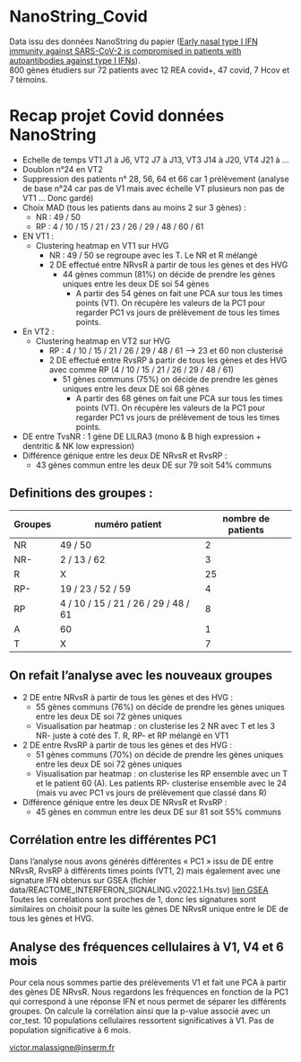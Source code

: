 # NanoString_Covid
Data issu des données NanoString du papier ([Early nasal type I IFN immunity against SARS-CoV-2 is compromised in patients with autoantibodies against type I IFNs](https://doi.org/10.1084/jem.20211211)).  
800 gènes étudiers sur 72 patients avec 12 REA covid+, 47 covid, 7 Hcov et 7 témoins.  

# Recap projet Covid données NanoString
- Echelle de temps VT1 J1 à J6, VT2 J7 à J13, VT3 J14 à J20, VT4 J21 à …
- Doublon n°24 en VT2
- Suppression des patients n° 28, 56, 64 et 66 car 1 prélèvement (analyse de base n°24 car pas de V1 mais avec échelle VT plusieurs non pas de VT1 … Donc gardé)
- Choix MAD (tous les patients dans au moins 2 sur 3 gènes) :
    - NR : 49 / 50 
    - RP : 4 / 10 / 15 / 21 / 23 / 26 / 29 / 48 / 60 / 61
- EN VT1 :
    - Clustering heatmap en VT1 sur HVG 
        - NR : 49 / 50 se regroupe avec les T. Le NR et R mélangé
        - 2 DE effectué entre NRvsR à partir de tous les gènes et des HVG
            - 44 gènes commun (81%) on décide de prendre les gènes uniques entre les deux DE soi 54 gènes
                - A partir des 54 gènes on fait une PCA sur tous les times points (VT). On récupère les valeurs de la PC1 pour regarder PC1 vs jours de prélèvement de tous les times points.
- En VT2 :
    - Clustering heatmap en VT2 sur HVG
        - RP : 4 / 10 / 15 / 21 / 26 / 29 / 48 / 61  —> 23 et 60 non clusterisé
        - 2 DE effectué entre RvsRP à partir de tous les gènes et des HVG avec comme RP (4 / 10 / 15 / 21 / 26 / 29 / 48 / 61)
            - 51 gènes communs (75%) on décide de prendre les gènes uniques entre les deux DE soi 68 gènes
                - A partir des 68 gènes on fait une PCA sur tous les times points (VT). On récupère les valeurs de la PC1 pour regarder PC1 vs jours de prélèvement de tous les times points.
- DE entre TvsNR : 1 gène DE LILRA3 (mono & B high expression + dentritic & NK low expression) 
- Différence génique entre les deux DE NRvsR et RvsRP :
    - 43 gènes commun entre les deux DE sur 79 soit 54% communs

## Definitions des groupes :
| Groupes        | numéro patient      | nombre de patients |
| ------|-----|-----|
| NR |	49 / 50 |	2 |
| NR- |	2 / 13 / 62 |	3 |
| R	| X |	25 |
| RP-	| 19 / 23 / 52 / 59 |	4 |
| RP	| 4 / 10 / 15 / 21 / 26 / 29 / 48 / 61 |	8 |
| A |	60 |	1 |
| T |	X |	7 |

## On refait l’analyse avec les nouveaux groupes
- 2 DE entre NRvsR à partir de tous les gènes et des HVG : 
    - 55 gènes communs (76%) on décide de prendre les gènes uniques entre les deux DE soi 72 gènes uniques
    - Visualisation par heatmap : on clusterise les 2 NR avec T et les 3 NR- juste à coté des T. R, RP- et RP mélangé en VT1
- 2 DE entre RvsRP à partir de tous les gènes et des HVG : 
    - 51 gènes communs (70%) on décide de prendre les gènes uniques entre les deux DE soi 72 gènes uniques
    - Visualisation par heatmap : on clusterise les RP ensemble avec un T et le patient 60 (A). Les patients RP- clusterise ensemble avec le 24 (mais vu avec PC1 vs jours de prélèvement que classé dans R)
- Différence génique entre les deux DE NRvsR et RvsRP :
    - 45 gènes en commun entre les deux DE sur 81 soit 55% communs

## Corrélation entre les différentes PC1
Dans l’analyse nous avons générés différentes « PC1 » issu de DE entre NRvsR, RvsRP à différents times points (VT1, 2) mais également avec une signature IFN obtenus sur GSEA (fichier data/REACTOME_INTERFERON_SIGNALING.v2022.1.Hs.tsv) [lien GSEA](http://www.gsea-msigdb.org/gsea/msigdb/human/geneset/REACTOME_INTERFERON_SIGNALING.html) 
Toutes les corrélations sont proches de 1, donc les signatures sont similaires on choisit pour la suite les gènes DE NRvsR unique entre le DE de tous les gènes et HVG.

## Analyse des fréquences cellulaires à V1, V4 et 6 mois
Pour cela nous sommes partie des prélèvements V1 et fait une PCA à partir des gènes DE NRvsR. 
Nous regardons les fréquences en fonction de la PC1 qui correspond à une réponse IFN et nous permet de séparer les différents groupes. On calcule la corrélation ainsi que la p-value associé avec un cor_test.
10 populations cellulaires ressortent significatives à V1.
Pas de population significative à 6 mois.

victor.malassigne@inserm.fr